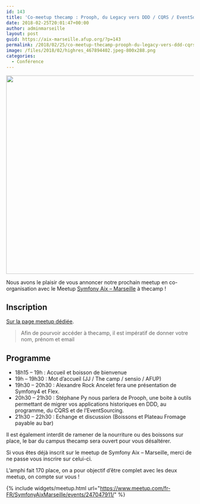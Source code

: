 ```yaml
---
id: 143
title: 'Co-meetup thecamp : Prooph, du Legacy vers DDD / CQRS / EventSourcing'
date: 2018-02-25T20:01:47+00:00
author: adminmarseille
layout: post
guid: https://aix-marseille.afup.org/?p=143
permalink: /2018/02/25/co-meetup-thecamp-prooph-du-legacy-vers-ddd-cqrs-eventsourcing/
image: /files/2018/02/highres_467894402.jpeg-800x288.png
categories:
  - Conférence
---
```

[<img class="size-full wp-image-144 aligncenter" src="https://aix-marseille.afup.org/files/2018/02/highres_467894402.jpeg.png" alt="" width="800" height="533" srcset="https://aix-marseille.afup.org/files/2018/02/highres_467894402.jpeg.png 800w, https://aix-marseille.afup.org/files/2018/02/highres_467894402.jpeg-300x200.png 300w, https://aix-marseille.afup.org/files/2018/02/highres_467894402.jpeg-768x512.png 768w, https://aix-marseille.afup.org/files/2018/02/highres_467894402.jpeg-450x300.png 450w" sizes="(max-width: 800px) 100vw, 800px" />](https://aix-marseille.afup.org/files/2018/02/highres_467894402.jpeg.png)

Nous avons le plaisir de vous annoncer notre prochain meetup en co-organisation avec le Meetup [Symfony Aix &#8211; Marseille](https://www.meetup.com/fr-FR/SymfonyAixMarseille) à thecamp !

## Inscription

[Sur la page meetup dédiée](https://www.meetup.com/fr-FR/Marseille-PHP-User-Group/events/247148609/).

> Afin de pourvoir accéder à thecamp, il est impératif de donner votre nom, prénom et email

## Programme

  * 18h15 &#8211; 19h : Accueil et boisson de bienvenue
  * 19h &#8211; 19h30 : Mot d&rsquo;accueil (JJ / The camp / sensio / AFUP)
  * 19h30 &#8211; 20h30 : Alexandre Rock Ancelet fera une présentation de Symfony4 et Flex.
  * 20h30 &#8211; 21h30 : Stéphane Py nous parlera de Prooph, une boite à outils permettant de migrer vos applications historiques en DDD, au programme, du CQRS et de l&rsquo;EventSourcing.
  * 21h30 &#8211; 22h30 : Echange et discussion (Boissons et Plateau Fromage payable au bar)

Il est également interdit de ramener de la nourriture ou des boissons sur place, le bar du campus thecamp sera ouvert pour vous désaltérer.

Si vous êtes déjà inscrit sur le meetup de Symfony Aix &#8211; Marseille, merci de ne passe vous inscrire sur celui-ci.

L&rsquo;amphi fait 170 place, on a pour objectif d&rsquo;être complet avec les deux meetup, on compte sur vous !

{% include widgets/meetup.html
   url="https://www.meetup.com/fr-FR/SymfonyAixMarseille/events/247047911/"
%}
